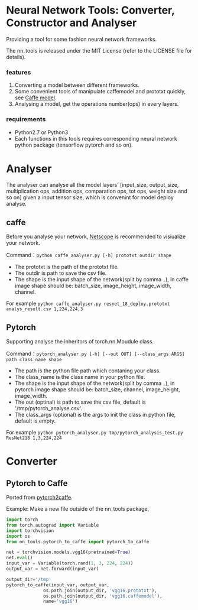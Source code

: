 # Neural Network Tools: Converter, Constructor and Analyser

 Providing a tool for some fashion neural network frameworks.
 
 The nn_tools is released under the MIT License (refer to the LICENSE file for details).

### features

1. Converting a model between different frameworks.
2. Some convenient tools of manipulate caffemodel and prototxt quickly, see [Caffe model](https://github.com/hahnyuan/nn_tools/tree/master/Caffe).
3. Analysing a model, get the operations number(ops) in every layers.

### requirements

- Python2.7 or Python3
- Each functions in this tools requires corresponding neural network python package (tensorflow pytorch and so on).

# Analyser

The analyser can analyse all the model layers' [input_size, output_size, multiplication ops, addition ops, comparation ops, tot ops, weight size and so on] given a input tensor size, which is convenint for model deploy analyse.

## caffe
Before you analyse your network, [Netscope](http://ethereon.github.io/netscope/#/editor)
is recommended to visiualize your network.

Command：`python caffe_analyser.py [-h] prototxt outdir shape`
- The prototxt is the path of the prototxt file.
- The outdir is path to save the csv file.
- The shape is the input shape of the network(split by comma `,`), in caffe image shape should be: batch_size, image_height, image_width, channel.

For example `python caffe_analyser.py resnet_18_deploy.prototxt analys_result.csv 1,224,224,3`

## Pytorch
Supporting analyse the inheritors of torch.nn.Moudule class.

Command：`pytorch_analyser.py [-h] [--out OUT] [--class_args ARGS] path class_name shape`
- The path is the python file path which contaning your class.
- The class_name is the class name in your python file.
- The shape is the input shape of the network(split by comma `,`), in pytorch image shape should be: batch_size, channel, image_height, image_width.
- The out (optinal) is path to save the csv file, default is '/tmp/pytorch_analyse.csv'.
- The class_args (optional) is the args to init the class in python file, default is empty.

For example `python pytorch_analyser.py tmp/pytorch_analysis_test.py ResNet218 1,3,224,224`

# Converter

## Pytorch to Caffe

Ported from [pytorch2caffe](https://github.com/longcw/pytorch2caffe). 

Example: Make a new file outside of the nn_tools package,
```python
import torch
from torch.autograd import Variable
import torchvision
import os
from nn_tools.pytorch_to_caffe import pytorch_to_caffe

net = torchvision.models.vgg16(pretrained=True)
net.eval()
input_var = Variable(torch.rand(1, 3, 224, 224))
output_var = net.forward(input_var)

output_dir='/tmp'
pytorch_to_caffe(input_var, output_var,
              os.path.join(output_dir, 'vgg16.prototxt'),
              os.path.join(output_dir, 'vgg16.caffemodel'),
              name='vgg16')
```
